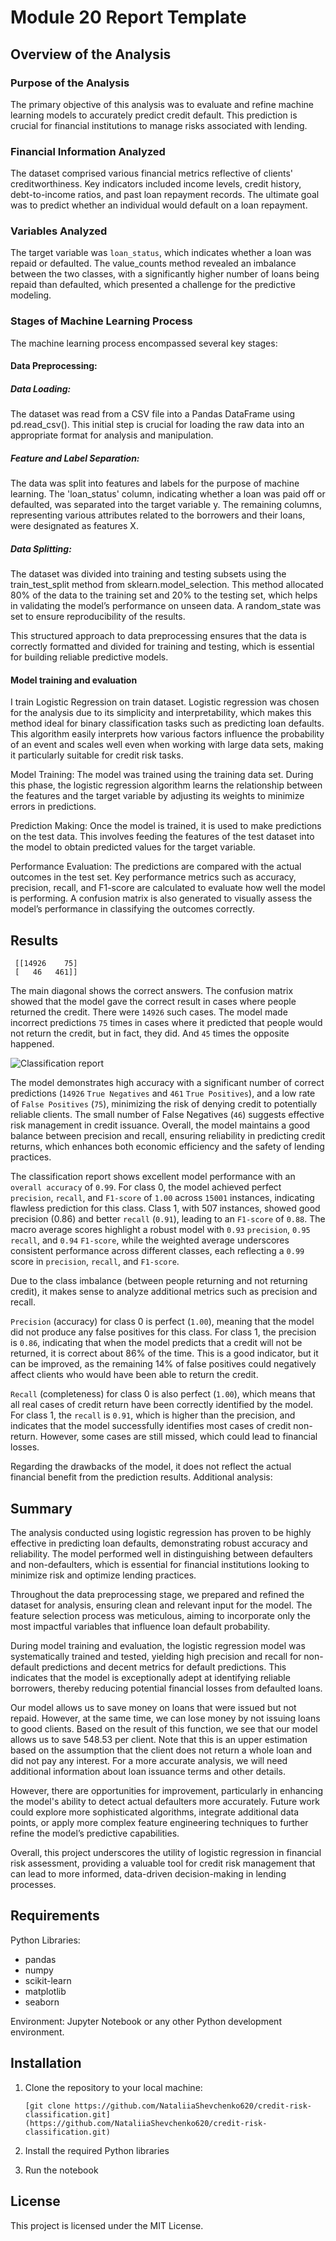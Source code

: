 # Module 20 Report Template

## Overview of the Analysis

### Purpose of the Analysis

The primary objective of this analysis was to evaluate and refine machine learning models to accurately predict credit default. This prediction is crucial for financial institutions to manage risks associated with lending.

### Financial Information Analyzed

The dataset comprised various financial metrics reflective of clients' creditworthiness. Key indicators included income levels, credit history, debt-to-income ratios, and past loan repayment records. The ultimate goal was to predict whether an individual would default on a loan repayment.

### Variables Analyzed

The target variable was `loan_status`, which indicates whether a loan was repaid or defaulted. The value_counts method revealed an imbalance between the two classes, with a significantly higher number of loans being repaid than defaulted, which presented a challenge for the predictive modeling.

### Stages of Machine Learning Process

The machine learning process encompassed several key stages:

#### Data Preprocessing: 

##### Data Loading:

The dataset was read from a CSV file into a Pandas DataFrame using pd.read_csv(). This initial step is crucial for loading the raw data into an appropriate format for analysis and manipulation.

##### Feature and Label Separation:
The data was split into features and labels for the purpose of machine learning. The 'loan_status' column, indicating whether a loan was paid off or defaulted, was separated into the target variable y. The remaining columns, representing various attributes related to the borrowers and their loans, were designated as features X.

##### Data Splitting:
The dataset was divided into training and testing subsets using the train_test_split method from sklearn.model_selection. This method allocated 80% of the data to the training set and 20% to the testing set, which helps in validating the model’s performance on unseen data. A random_state was set to ensure reproducibility of the results.

This structured approach to data preprocessing ensures that the data is correctly formatted and divided for training and testing, which is essential for building reliable predictive models.

#### Model training and evaluation

I train Logistic Regression on train dataset. Logistic regression was chosen for the analysis due to its simplicity and interpretability, which makes this method ideal for binary classification tasks such as predicting loan defaults. This algorithm easily interprets how various factors influence the probability of an event and scales well even when working with large data sets, making it particularly suitable for credit risk tasks.

Model Training:
The model was trained using the training data set. During this phase, the logistic regression algorithm learns the relationship between the features and the target variable by adjusting its weights to minimize errors in predictions.

Prediction Making:
Once the model is trained, it is used to make predictions on the test data. This involves feeding the features of the test dataset into the model to obtain predicted values for the target variable.

Performance Evaluation:
The predictions are compared with the actual outcomes in the test set. Key performance metrics such as accuracy, precision, recall, and F1-score are calculated to evaluate how well the model is performing. A confusion matrix is also generated to visually assess the model’s performance in classifying the outcomes correctly.

## Results

```Confusion Matrix:
 [[14926    75]
 [   46   461]]
``` 

The main diagonal shows the correct answers. The confusion matrix showed that the model gave the correct result in cases where people returned the credit. There were `14926` such cases. The model made incorrect predictions `75` times in cases where it predicted that people would not return the credit, but in fact, they did. And `45` times the opposite happened. 

![Classification report](credit-risk-classification/Report.png)

The model demonstrates high accuracy with a significant number of correct predictions (`14926` `True Negatives` and `461` `True Positives`), and a low rate of `False Positives` (`75`), minimizing the risk of denying credit to potentially reliable clients. The small number of False Negatives (`46`) suggests effective risk management in credit issuance. Overall, the model maintains a good balance between precision and recall, ensuring reliability in predicting credit returns, which enhances both economic efficiency and the safety of lending practices. 

The classification report shows excellent model performance with an `overall accuracy` of `0.99`. For class 0, the model achieved perfect `precision`, `recall`, and `F1-score` of `1.00` across `15001` instances, indicating flawless prediction for this class. Class 1, with 507 instances, showed good precision (0.86) and better `recall` (`0.91`), leading to an `F1-score` of `0.88`. The macro average scores highlight a robust model with `0.93` `precision`, `0.95` `recall`, and `0.94` `F1-score`, while the weighted average underscores consistent performance across different classes, each reflecting a `0.99` score in `precision`, `recall`, and `F1-score`.

Due to the class imbalance (between people returning and not returning credit), it makes sense to analyze additional metrics such as precision and recall. 

`Precision` (accuracy) for class 0 is perfect (`1.00`), meaning that the model did not produce any false positives for this class. For class 1, the precision is `0.86`, indicating that when the model predicts that a credit will not be returned, it is correct about 86% of the time. This is a good indicator, but it can be improved, as the remaining 14% of false positives could negatively affect clients who would have been able to return the credit.

`Recall` (completeness) for class 0 is also perfect (`1.00`), which means that all real cases of credit return have been correctly identified by the model. For class 1, the `recall` is `0.91`, which is higher than the precision, and indicates that the model successfully identifies most cases of credit non-return. However, some cases are still missed, which could lead to financial losses.

Regarding the drawbacks of the model, it does not reflect the actual financial benefit from the prediction results. Additional analysis:

## Summary

The analysis conducted using logistic regression has proven to be highly effective in predicting loan defaults, demonstrating robust accuracy and reliability. The model performed well in distinguishing between defaulters and non-defaulters, which is essential for financial institutions looking to minimize risk and optimize lending practices.

Throughout the data preprocessing stage, we prepared and refined the dataset for analysis, ensuring clean and relevant input for the model. The feature selection process was meticulous, aiming to incorporate only the most impactful variables that influence loan default probability.

During model training and evaluation, the logistic regression model was systematically trained and tested, yielding high precision and recall for non-default predictions and decent metrics for default predictions. This indicates that the model is exceptionally adept at identifying reliable borrowers, thereby reducing potential financial losses from defaulted loans.

Our model allows us to save money on loans that were issued but not repaid. However, at the same time, we can lose money by not issuing loans to good clients. Based on the result of this function, we see that our model allows us to save 548.53 per client. Note that this is an upper estimation based on the assumption that the client does not return a whole loan and did not pay any interest. For a more accurate analysis, we will need additional information about loan issuance terms and other details.

However, there are opportunities for improvement, particularly in enhancing the model's ability to detect actual defaulters more accurately. Future work could explore more sophisticated algorithms, integrate additional data points, or apply more complex feature engineering techniques to further refine the model’s predictive capabilities.

Overall, this project underscores the utility of logistic regression in financial risk assessment, providing a valuable tool for credit risk management that can lead to more informed, data-driven decision-making in lending processes. 


## Requirements
Python Libraries:
- pandas
- numpy
- scikit-learn
- matplotlib
- seaborn

Environment:
Jupyter Notebook or any other Python development environment.

## Installation
1. Clone the repository to your local machine:

   ```
   [git clone https://github.com/NataliiaShevchenko620/credit-risk-classification.git](https://github.com/NataliiaShevchenko620/credit-risk-classification.git)
   ```

2. Install the required Python libraries
3. Run the notebook

## License

This project is licensed under the MIT License.